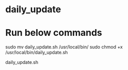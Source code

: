 # daily_update
# Run below commands

sudo mv daily_update.sh /usr/local/bin/
sudo chmod +x /usr/local/bin/daily_update.sh

daily_update.sh
